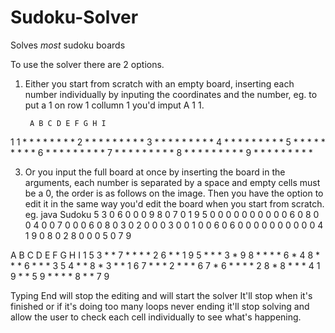 # Sudoku-Solver
Solves *most* sudoku boards

To use the solver there are 2 options. 
1. Either you start from scratch with an empty board, inserting each number individually by inputing the coordinates and the number, eg. to put a 1 on row 1 collumn 1 you'd imput A 1 1.

   ```
    A B C D E F G H I
  1 1 * * * * * * * *
  2 * * * * * * * * *
  3 * * * * * * * * *
  4 * * * * * * * * *
  5 * * * * * * * * *
  6 * * * * * * * * *
  7 * * * * * * * * *
  8 * * * * * * * * *
  9 * * * * * * * * *

3. Or you input the full board at once by inserting the board in the arguments, each number is separated by a space and empty cells must be a 0, the order is as follows on the image. Then you have the option to edit it in the same way you'd edit the board when you start from scratch. eg. java Sudoku 5 3 0 6 0 0 0 9 8 0 7 0 1 9 5 0 0 0 0 0 0 0 0 0 0 6 0 8 0 0 4 0 0 7 0 0 0 6 0 8 0 3 0 2 0 0 0 3 0 0 1 0 0 6 0 6 0 0 0 0 0 0 0 0 0 0 4 1 9 0 8 0 2 8 0 0 0 5 0 7 9
 
  A B C D E F G H I
1 5 3 * * 7 * * * *
2 6 * * 1 9 5 * * *
3 * 9 8 * * * * 6 *
4 8 * * * 6 * * * 3
5 4 * * 8 * 3 * * 1
6 7 * * * 2 * * * 6
7 * 6 * * * * 2 8 *
8 * * * 4 1 9 * * 5
9 * * * * 8 * * 7 9

Typing End will stop the editing and will start the solver
It'll stop when it's finished or if it's doing too many loops never ending it'll stop solving and allow the user to check each cell individually to see what's happening.
